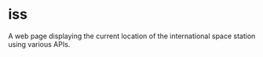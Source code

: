 # iss
A web page displaying the current location of the international space station using various APIs.
